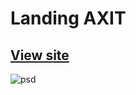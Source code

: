 # Landing AXIT
## [View site](https://danil-web-prog.github.io/axit/)
![psd](https://cdn.freebiesbug.com/wp-content/uploads/2015/10/axit-free-psd-template-580x2325.jpg)

